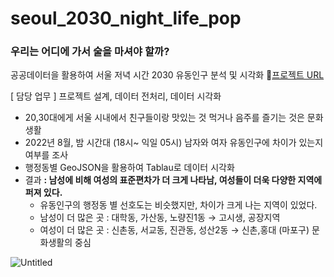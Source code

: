 # seoul_2030_night_life_pop

### 우리는 어디에 가서 술을 마셔야 할까?

공공데이터을 활용하여 서울 저녁 시간 2030 유동인구 분석 및 시각화 🔗[프로젝트 URL](https://github.com/93model/Where_is_my_hamburger)

[ 담당 업무 ]  프로젝트 설계, 데이터 전처리, 데이터 시각화

- 20,30대에게 서울 시내에서 친구들이랑 맛있는 것 먹거나 음주를 즐기는 것은 문화생활
- 2022년 8월, 밤 시간대 (18시~ 익일 05시) 남자와 여자 유동인구에 차이가 있는지 여부를 조사
- 행정동별 GeoJSON을 활용하여 Tablau로 데이터 시각화
- 결과 **: 남성에 비해 여성의 표준편차가 더 크게 나타남, 여성들이 더욱 다양한 지역에 퍼져 있다.**
    - 유동인구의 행정동 별 선호도는 비슷했지만, 차이가 크게 나는 지역이 있었다.
    - 남성이 더 많은 곳 : 대학동, 가산동, 노량진1동  → 고시생, 공장지역
    - 여성이 더 많은 곳 : 신촌동, 서교동, 진관동, 성산2동 → 신촌,홍대 (마포구) 문화생활의 중심
    
![Untitled](https://s3-us-west-2.amazonaws.com/secure.notion-static.com/7c055470-29fa-4636-8dbd-0edcb56e95b0/Untitled.png)
